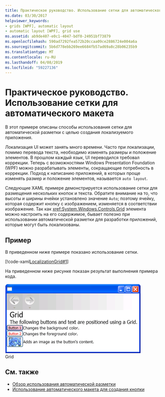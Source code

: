 ```yaml
---
title: Практическое руководство. Использование сетки для автоматического макета
ms.date: 03/30/2017
helpviewer_keywords:
- grids [WPF], automatic layout
- automatic layout [WPF], grid use
ms.assetid: ab9de407-e0c1-4047-bdf0-24951bf73879
ms.openlocfilehash: 590ad7292fea572b20ccaa09ce2886724e004a6a
ms.sourcegitcommit: 5b6d778ebb269ee6684fb57ad69a8c28b06235b9
ms.translationtype: MT
ms.contentlocale: ru-RU
ms.lasthandoff: 04/08/2019
ms.locfileid: "59227136"
---
```

# <a name="how-to-use-a-grid-for-automatic-layout"></a>Практическое руководство. Использование сетки для автоматического макета
В этот примере описаны способы использования сетки для автоматической разметки с целью создания локализуемого приложения.  
  
 Локализация UI  может занять много времени. Часто при локализации, помимо перевода текста, необходимо изменять размеры и положение элементов. В прошлом каждый язык, UI переводился требовал коррекции. Теперь с возможностями Windows Presentation Foundation (WPF) можно разрабатывать элементы, сокращающие потребность в коррекции. Подход к написанию приложений, в которых проще изменять размер и положение элементов, называется `auto layout`.  
  
 Следующие XAML примере демонстрируется использование сетки для размещения нескольких кнопок и текста. Обратите внимание на то, что высоты и ширины ячейки установлено значение `Auto`; поэтому ячейку, которая содержит кнопку с изображением, изменяется в соответствии изображение. Так как <xref:System.Windows.Controls.Grid> элемента можно настроить на его содержимое, бывает полезно при использовании автоматической разметки для разработки приложений, которые могут быть локализованы.  
  
## <a name="example"></a>Пример  
 В приведенном ниже примере показано использование сетки.  
  
 [!code-xaml[LocalizationGrid#1](~/samples/snippets/csharp/VS_Snippets_Wpf/LocalizationGrid/CS/Pane1.xaml#1)]  
  
 На приведенном ниже рисунке показан результат выполнения примера кода.  
  
 ![Пример сетки](./media/glob-grid.png "glob_grid")  
Grid  
  
## <a name="see-also"></a>См. также

- [Обзор использования автоматической разметки](use-automatic-layout-overview.md)
- [Использование автоматического макета для создания кнопки](how-to-use-automatic-layout-to-create-a-button.md)

